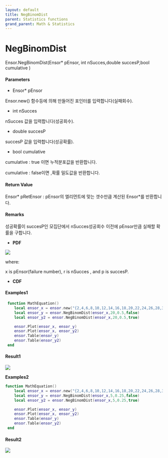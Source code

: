 ```yaml
---
layout: default
title: NegBinomDist
parent: Statistics functions
grand_parent: Math & Statistics
---
```


# NegBinomDist

Ensor.NegBinomDist\(Ensor\* pEnsor, int nSucces,double succesP,bool cumulative \)

#### Parameters

* Ensor\* pEnsor

Ensor.new\(\) 함수등에 의해 만들어진 포인터를 입력합니다\(실패회수\).

* int nSucces

nSucces 값을 입력합니다\(성공회수\).

* double succesP

succesP 값을 입력합니다\(성공확률\).

* bool cumulative 

cumulative  : true 이면 누적분포값을 반환합니다.

cumulative  : false이면 ,확률 밀도값을 반환합니다.

#### Return Value

Ensor\* pRetEnsor : pEnsor의 엘리먼트에 맞는 갯수만큼 계산된 Ensor\*를 반환합니다.

#### Remarks

성공확률이 succesP인 모집단에서 nSucces성공회수 이전에 pEnsor만큼 실패할 확률을 구합니다.

* **PDF**

![](./StatisticsAPI/NegBinomDistFuncPdf.png)

where:

x is pEnsor\(failure number\), r is nSucces , and p is succesP.

* **CDF**

#### Examples1

```lua
 function MathEquation()
 	local ensor_x = ensor.new("{2,4,6,8,10,12,14,16,18,20,22,24,26,28,30,32,34,36,38,40}")
 	local ensor_y = ensor.NegBinomDist(ensor_x,20,0.5,false)
 	local ensor_y2 = ensor.NegBinomDist(ensor_x,20,0.5,true)

 	ensor.Plot(ensor_x, ensor_y)
	ensor.Plot(ensor_x, ensor_y2)
 	ensor.Table(ensor_y)
	ensor.Table(ensor_y2)
 end
```

#### Result1

![](./StatisticsAPI/NegBinomDistResultSample1.png)

**Examples2**

```lua
function MathEquation()
 	local ensor_x = ensor.new("{2,4,6,8,10,12,14,16,18,20,22,24,26,28,30,32,34,36,38,40}")
 	local ensor_y = ensor.NegBinomDist(ensor_x,5,0.25,false)
 	local ensor_y2 = ensor.NegBinomDist(ensor_x,5,0.25,true)

 	ensor.Plot(ensor_x, ensor_y)
	ensor.Plot(ensor_x, ensor_y2)
 	ensor.Table(ensor_y)
	ensor.Table(ensor_y2)
 end
```

#### Result2

![](./StatisticsAPI/NegBinomDistResult2.png)

